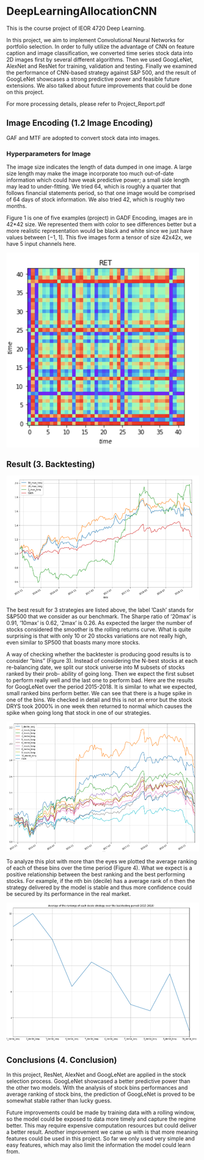 # DeepLearningAllocationCNN

This is the course project of IEOR 4720 Deep Learning.


In this project, we aim to implement Convolutional Neural Networks for portfolio selection. In order to fully utilize the advantage of CNN on feature caption and image classification, we converted time series stock data into 2D images first by several different algorithms. Then we used GoogLeNet, AlexNet and ResNet for training, validation and testing. Finally we examined the performance of CNN-based strategy against S&P 500, and the result of GoogLeNet showcases a strong predictive power and feasible future extensions. We also talked about future improvements that could be done on this project.

For more processing details, please refer to Project_Report.pdf

## Image Encoding (1.2 Image Encoding)

GAF and MTF are adopted to convert stock data into images.

### Hyperparameters for Image

The image size indicates the length of data dumped in one image. A large size length may make the image incorporate too much out-of-date information which could have weak predictive power; a small side length may lead to under-fitting. We tried 64, which is roughly a quarter that follows financial statements period, so that one image would be comprised of 64 days of stock information. We also tried 42, which is roughly two months.

Figure 1 is one of five examples (project) in GADF Encoding, images are in 42*42 size. We represented them with color to see differences better but a more realistic representation would be black and white since we just have values between [−1, 1]. This five images form a tensor of size 42x42x, we have 5 input channels here.

![Figure 1: GADF Encoding of RET](plots/RET.png)

## Result (3. Backtesting)

![Figure 2: Long only strategies based on GoogLeNet without Cost-sensitive FUnction](plots/backtest_ggnet.png)

The best result for 3 strategies are listed above, the label ’Cash’ stands for S&P500 that we consider as our benchmark. The Sharpe ratio of ’20max’ is 0.91, ’10max’ is 0.62, ’2max’ is 0.26. As expected the larger the number of stocks considered the smoother is the rolling returns curve. What is quite surprising is that with only 10 or 20 stocks variations are not really high, even similar to SP500 that boasts many more stocks.

A way of checking whether the backtester is producing good results is to consider ”bins” (Figure 3). Instead of considering the N-best stocks at each re-balancing date, we split our stock universe into M subsets of stocks ranked by their prob- ability of going long. Then we expect the first subset to perform really well and the last one to perform bad. Here are the results for GoogLeNet over the period 2015-2018. It is similar to what we expected, small ranked bins perform better. We can see that there is a huge spike in one of the bins. We checked in detail and this is not an error but the stock DRYS took 2000% in one week then returned to normal which causes the spike when going long that stock in one of our strategies.

![Figure 3: Stock bins based on GoogLeNet ranked by probabilities of going long](plots/backtest_bins.png)

To analyze this plot with more than the eyes we plotted the average ranking of each of these bins over the time period (Figure 4). What we expect is a positive relationship between the best ranking and the best performing stocks. For example, if the nth bin (decile) has a average rank of n then the strategy delivered by the model is stable and thus more confidence could be secured by its performance in the real market.

![Figure 4: Average ranking for each stock bins](plots/rankings_bins.png)

## Conclusions (4. Conclusion)

In this project, ResNet, AlexNet and GoogLeNet are applied in the stock selection process. GoogLeNet showcased a better predictive power than the other two models. With the analysis of stock bins performances and average ranking of stock bins, the prediction of GoogLeNet is proved to be somewhat stable rather than lucky guess.

Future improvements could be made by training data with a rolling window, so the model could be exposed to data more timely and capture the regime better. This may require expensive computation resources but could deliver a better result. Another improvement we came up with is that more meaning features could be used in this project. So far we only used very simple and easy features, which may also limit the information the model could learn from.
